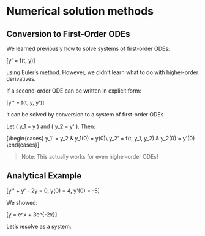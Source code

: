 # Numerical solution methods
## Conversion to First-Order ODEs

We learned previously how to solve systems of first-order ODEs:

\[y' = f(t, y)\]

using Euler’s method. However, we didn’t learn what to do with higher-order derivatives.

If a second-order ODE can be written in explicit form:

\[y'' = f(t, y, y')\]

it can be solved by conversion to a system of first-order ODEs


Let \( y_1 = y \) and \( y_2 = y' \). Then:

\[\begin{cases}
y_1' = y_2 & y_1(0) = y(0)\\
y_2' = f(t, y_1, y_2) & y_2(0) = y'(0)
\end{cases}\]

> Note: This actually works for even higher-order ODEs!


## Analytical Example
\[y'' + y' - 2y = 0,  y(0) = 4,  y'(0) = -5\]

We showed:

\[y = e^x + 3e^{-2x}\]

Let’s resolve as a system: